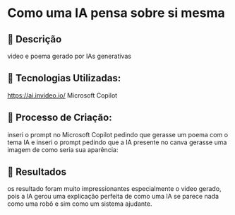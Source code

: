 # Como uma IA pensa sobre si mesma

## 📒 Descrição

video e poema gerado por IAs generativas

## 🤖 Tecnologias Utilizadas:

https://ai.invideo.io/
Microsoft Copilot

## 🧐 Processo de Criação:

inseri o prompt no Microsoft Copilot pedindo que gerasse um poema com o tema IA e inseri o prompt pedindo que a IA presente no canva gerasse uma imagem de como seria sua aparência: 

## 🚀 Resultados

os resultado foram muito impressionantes especialmente o video gerado, pois a IA gerou uma explicação perfeita de como uma IA se parece nada como uma robô e sim como um sistema ajudante.

